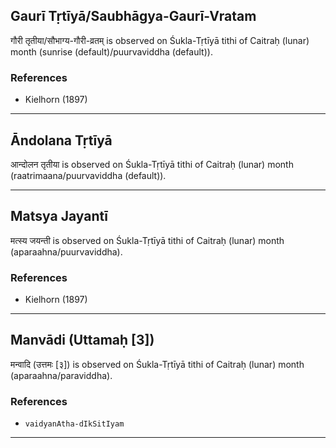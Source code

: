 ## Gaurī Tṛtīyā/Saubhāgya-Gaurī-Vratam
गौरी तृतीया/सौभाग्य-गौरी-व्रतम् is observed on Śukla-Tṛtīyā tithi of Caitraḥ (lunar) month (sunrise (default)/puurvaviddha (default)).


### References
* Kielhorn (1897)


---
## Āndolana Tṛtīyā
आन्दोलन तृतीया is observed on Śukla-Tṛtīyā tithi of Caitraḥ (lunar) month (raatrimaana/puurvaviddha (default)).



---
## Matsya Jayantī
मत्स्य जयन्ती is observed on Śukla-Tṛtīyā tithi of Caitraḥ (lunar) month (aparaahna/puurvaviddha).


### References
* Kielhorn (1897)


---
## Manvādi (Uttamaḥ [3])
मन्वादि (उत्तमः [३]) is observed on Śukla-Tṛtīyā tithi of Caitraḥ (lunar) month (aparaahna/paraviddha).


### References
* `vaidyanAtha-dIkSitIyam`


---
